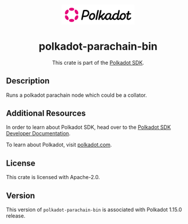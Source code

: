 <div align="center">

<img src="https://raw.githubusercontent.com/paritytech/polkadot-sdk/master/docs/images/Polkadot_Logo_Horizontal_Pink_BlackOnWhite.png" alt="Polkadot logo" width="200">

# polkadot-parachain-bin

This crate is part of the [Polkadot SDK](https://github.com/paritytech/polkadot-sdk/).

</div>

## Description

Runs a polkadot parachain node which could be a collator.

## Additional Resources

In order to learn about Polkadot SDK, head over to the [Polkadot SDK Developer Documentation](https://paritytech.github.io/polkadot-sdk/master/polkadot_sdk_docs/index.html).

To learn about Polkadot, visit [polkadot.com](https://polkadot.com/).

## License

This crate is licensed with Apache-2.0.

## Version

This version of `polkadot-parachain-bin` is associated with Polkadot 1.15.0 release.
